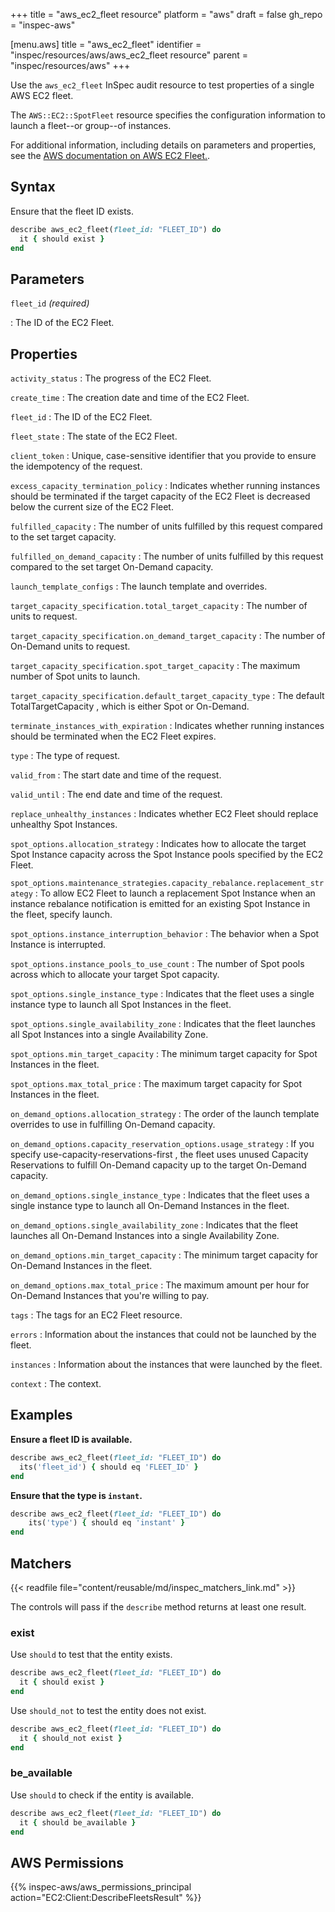 +++
title = "aws_ec2_fleet resource"
platform = "aws"
draft = false
gh_repo = "inspec-aws"

[menu.aws]
title = "aws_ec2_fleet"
identifier = "inspec/resources/aws/aws_ec2_fleet resource"
parent = "inspec/resources/aws"
+++

Use the `aws_ec2_fleet` InSpec audit resource to test properties of a single AWS EC2 fleet.

The `AWS::EC2::SpotFleet` resource specifies the configuration information to launch a fleet--or group--of instances.

For additional information, including details on parameters and properties, see the [AWS documentation on AWS EC2 Fleet.](https://docs.aws.amazon.com/AWSCloudFormation/latest/UserGuide/aws-resource-ec2-ec2fleet.html).

## Syntax

Ensure that the fleet ID exists.

```ruby
describe aws_ec2_fleet(fleet_id: "FLEET_ID") do
  it { should exist }
end
```

## Parameters

`fleet_id` _(required)_

: The ID of the EC2 Fleet.

## Properties

`activity_status`
: The progress of the EC2 Fleet.

`create_time`
: The creation date and time of the EC2 Fleet.

`fleet_id`
: The ID of the EC2 Fleet.

`fleet_state`
: The state of the EC2 Fleet.

`client_token`
: Unique, case-sensitive identifier that you provide to ensure the idempotency of the request.

`excess_capacity_termination_policy`
: Indicates whether running instances should be terminated if the target capacity of the EC2 Fleet is decreased below the current size of the EC2 Fleet.

`fulfilled_capacity`
: The number of units fulfilled by this request compared to the set target capacity.

`fulfilled_on_demand_capacity`
: The number of units fulfilled by this request compared to the set target On-Demand capacity.

`launch_template_configs`
: The launch template and overrides.

`target_capacity_specification.total_target_capacity`
: The number of units to request.

`target_capacity_specification.on_demand_target_capacity`
: The number of On-Demand units to request.

`target_capacity_specification.spot_target_capacity`
: The maximum number of Spot units to launch.

`target_capacity_specification.default_target_capacity_type`
: The default TotalTargetCapacity , which is either Spot or On-Demand.

`terminate_instances_with_expiration`
: Indicates whether running instances should be terminated when the EC2 Fleet expires.

`type`
: The type of request.

`valid_from`
: The start date and time of the request.

`valid_until`
: The end date and time of the request.

`replace_unhealthy_instances`
: Indicates whether EC2 Fleet should replace unhealthy Spot Instances.

`spot_options.allocation_strategy`
: Indicates how to allocate the target Spot Instance capacity across the Spot Instance pools specified by the EC2 Fleet.

`spot_options.maintenance_strategies.capacity_rebalance.replacement_strategy`
: To allow EC2 Fleet to launch a replacement Spot Instance when an instance rebalance notification is emitted for an existing Spot Instance in the fleet, specify launch.

`spot_options.instance_interruption_behavior`
: The behavior when a Spot Instance is interrupted.

`spot_options.instance_pools_to_use_count`
: The number of Spot pools across which to allocate your target Spot capacity.

`spot_options.single_instance_type`
: Indicates that the fleet uses a single instance type to launch all Spot Instances in the fleet.

`spot_options.single_availability_zone`
: Indicates that the fleet launches all Spot Instances into a single Availability Zone.

`spot_options.min_target_capacity`
: The minimum target capacity for Spot Instances in the fleet.

`spot_options.max_total_price`
: The maximum target capacity for Spot Instances in the fleet.

`on_demand_options.allocation_strategy`
: The order of the launch template overrides to use in fulfilling On-Demand capacity.

`on_demand_options.capacity_reservation_options.usage_strategy`
: If you specify use-capacity-reservations-first , the fleet uses unused Capacity Reservations to fulfill On-Demand capacity up to the target On-Demand capacity.

`on_demand_options.single_instance_type`
: Indicates that the fleet uses a single instance type to launch all On-Demand Instances in the fleet.

`on_demand_options.single_availability_zone`
: Indicates that the fleet launches all On-Demand Instances into a single Availability Zone.

`on_demand_options.min_target_capacity`
: The minimum target capacity for On-Demand Instances in the fleet.

`on_demand_options.max_total_price`
: The maximum amount per hour for On-Demand Instances that you're willing to pay.

`tags`
: The tags for an EC2 Fleet resource.

`errors`
: Information about the instances that could not be launched by the fleet.

`instances`
: Information about the instances that were launched by the fleet.

`context`
: The context.

## Examples

**Ensure a fleet ID is available.**

```ruby
describe aws_ec2_fleet(fleet_id: "FLEET_ID") do
  its('fleet_id') { should eq 'FLEET_ID' }
end
```

**Ensure that the type is `instant`.**

```ruby
describe aws_ec2_fleet(fleet_id: "FLEET_ID") do
    its('type') { should eq 'instant' }
end
```

## Matchers

{{< readfile file="content/reusable/md/inspec_matchers_link.md" >}}

The controls will pass if the `describe` method returns at least one result.

### exist

Use `should` to test that the entity exists.

```ruby
describe aws_ec2_fleet(fleet_id: "FLEET_ID") do
  it { should exist }
end
```

Use `should_not` to test the entity does not exist.

```ruby
describe aws_ec2_fleet(fleet_id: "FLEET_ID") do
  it { should_not exist }
end
```

### be_available

Use `should` to check if the entity is available.

```ruby
describe aws_ec2_fleet(fleet_id: "FLEET_ID") do
  it { should be_available }
end
```

## AWS Permissions

{{% inspec-aws/aws_permissions_principal action="EC2:Client:DescribeFleetsResult" %}}
